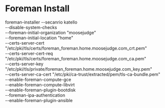 Foreman Install
===============

foreman-installer --secanrio katello \
--disable-system-checks \
--foreman-initial-organization "moosejudge" \
--foreman-initial-location "home" \
--certs-server-cert "/etc/pki/tls/certs/foreman_foreman.home.moosejudge.com_crt.pem" \
--certs-server-cert-req "/etc/pki/tls/certs/foreman_foreman.home.moosejudge.com_ca.pem" \
--certs-server-key "/etc/pki/tls/private/foreman_foreman.home.moosejudge.com_key.pem" \
--certs-server-ca-cert "/etc/pki/ca-trust/extracted/pem/tls-ca-bundle.pem" \
--enable-foreman-compute-gce \
--enable-foreman-compute-libvirt \
--enable-foreman-plugin-bootdisk \
--foreman-ipa-authentication \
--enable-foreman-plugin-ansible 
